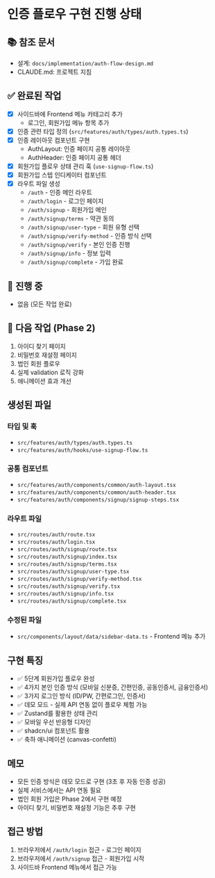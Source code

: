 # 인증 플로우 구현 진행 상태

## 📚 참조 문서
- 설계: `docs/implementation/auth-flow-design.md`
- CLAUDE.md: 프로젝트 지침

## ✅ 완료된 작업
- [x] 사이드바에 Frontend 메뉴 카테고리 추가
  - 로그인, 회원가입 메뉴 항목 추가
- [x] 인증 관련 타입 정의 (`src/features/auth/types/auth.types.ts`)
- [x] 인증 레이아웃 컴포넌트 구현
  - AuthLayout: 인증 페이지 공통 레이아웃
  - AuthHeader: 인증 페이지 공통 헤더
- [x] 회원가입 플로우 상태 관리 훅 (`use-signup-flow.ts`)
- [x] 회원가입 스텝 인디케이터 컴포넌트
- [x] 라우트 파일 생성
  - `/auth` - 인증 메인 라우트
  - `/auth/login` - 로그인 페이지
  - `/auth/signup` - 회원가입 메인
  - `/auth/signup/terms` - 약관 동의
  - `/auth/signup/user-type` - 회원 유형 선택  
  - `/auth/signup/verify-method` - 인증 방식 선택
  - `/auth/signup/verify` - 본인 인증 진행
  - `/auth/signup/info` - 정보 입력
  - `/auth/signup/complete` - 가입 완료

## 🔄 진행 중
- 없음 (모든 작업 완료)

## 📝 다음 작업 (Phase 2)
1. 아이디 찾기 페이지
2. 비밀번호 재설정 페이지
3. 법인 회원 플로우
4. 실제 validation 로직 강화
5. 애니메이션 효과 개선

## 생성된 파일
### 타입 및 훅
- `src/features/auth/types/auth.types.ts`
- `src/features/auth/hooks/use-signup-flow.ts`

### 공통 컴포넌트
- `src/features/auth/components/common/auth-layout.tsx`
- `src/features/auth/components/common/auth-header.tsx`
- `src/features/auth/components/signup/signup-steps.tsx`

### 라우트 파일
- `src/routes/auth/route.tsx`
- `src/routes/auth/login.tsx`
- `src/routes/auth/signup/route.tsx`
- `src/routes/auth/signup/index.tsx`
- `src/routes/auth/signup/terms.tsx`
- `src/routes/auth/signup/user-type.tsx`
- `src/routes/auth/signup/verify-method.tsx`
- `src/routes/auth/signup/verify.tsx`
- `src/routes/auth/signup/info.tsx`
- `src/routes/auth/signup/complete.tsx`

### 수정된 파일
- `src/components/layout/data/sidebar-data.ts` - Frontend 메뉴 추가

## 구현 특징
- ✅ 5단계 회원가입 플로우 완성
- ✅ 4가지 본인 인증 방식 (모바일 신분증, 간편인증, 공동인증서, 금융인증서)
- ✅ 3가지 로그인 방식 (ID/PW, 간편로그인, 인증서)
- ✅ 데모 모드 - 실제 API 연동 없이 플로우 체험 가능
- ✅ Zustand를 활용한 상태 관리
- ✅ 모바일 우선 반응형 디자인
- ✅ shadcn/ui 컴포넌트 활용
- ✅ 축하 애니메이션 (canvas-confetti)

## 메모
- 모든 인증 방식은 데모 모드로 구현 (3초 후 자동 인증 성공)
- 실제 서비스에서는 API 연동 필요
- 법인 회원 가입은 Phase 2에서 구현 예정
- 아이디 찾기, 비밀번호 재설정 기능은 추후 구현

## 접근 방법
1. 브라우저에서 `/auth/login` 접근 - 로그인 페이지
2. 브라우저에서 `/auth/signup` 접근 - 회원가입 시작
3. 사이드바 Frontend 메뉴에서 접근 가능